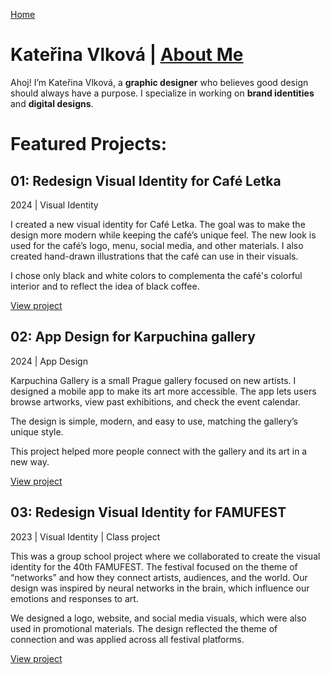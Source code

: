 [Home](index.md)

# Kateřina Vlková | [About Me](about.md)
Ahoj! I’m Kateřina Vlková, a **graphic designer** who believes good design should always have a purpose. I specialize in working on **brand identities** and **digital designs**.



# Featured Projects:

## 01: Redesign Visual Identity for Café Letka ##
2024 | Visual Identity

I created a new visual identity for Café Letka. The goal was to make the design more modern while keeping the café’s unique feel. The new look is used for the café’s logo, menu, social media, and other materials.  I also created hand-drawn illustrations that the café can use in their visuals.

I chose only black and white colors to complementa the café's colorful interior and to reflect the idea of black coffee.

[View project](linkcomingnextsemester)

## 02: App Design for Karpuchina gallery 
2024 | App Design

Karpuchina Gallery is a small Prague gallery focused on new artists. I designed a mobile app to make its art more accessible. The app lets users browse artworks, view past exhibitions, and check the event calendar.

The design is simple, modern, and easy to use, matching the gallery’s unique style.

This project helped more people connect with the gallery and its art in a new way.

[View project](linkcomingnextsemester)

## 03: Redesign Visual Identity for FAMUFEST
2023 | Visual Identity | Class project

This was a group school project where we collaborated to create the visual identity for the 40th FAMUFEST. The festival focused on the theme of “networks” and how they connect artists, audiences, and the world. Our design was inspired by neural networks in the brain, which influence our emotions and responses to art.

We designed a logo, website, and social media visuals, which were also used in promotional materials. The design reflected the theme of connection and was applied across all festival platforms.

[View project](linkcomingnextsemester)
